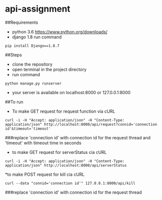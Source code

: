 # api-assignment

##Requirements
 
 * python 3.6 https://www.python.org/downloads/
 * django 1.8 run command 
 ```
 pip install Django==1.8.7
 ```
##Steps
 
 * clone the repository
 * open terminal in the project directory
 * run command 
 ```
 python manage.py runserver
 ```
 * your server is available on localhost:8000 or 127.0.0.1:8000

##To run
 
 * To make GET request for request function via cURL 
 ```
 curl -i -H "Accept: application/json" -H "Content-Type: application/json" http://localhost:8000/api/request?connid='connection id'&timeout='timeout'
 ```
 ###replace 'connection id' with connection id for the request thread and 'timeout' with timeout time in seconds
* to make GET request for serverStatus cia cURL
 ```
 curl -i -H "Accept: application/json" -H "Content-Type: application/json" http://localhost:8000/api/serverStatus
```
*to make POST request for kill cia cURL
 ```
 curl --data "connid='connection id'" 127.0.0.1:8000/api/kill
 ```
 ###replace 'connection id' with connection id for the request thread
